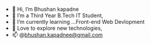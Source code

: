 - 👋 Hi, I’m Bhushan kapadne
- 👀 I’m a Third Year B.Tech IT Student,
- 🌱 I’m currently learning ...Front-end Web Devlopment
- 💞️ Love to explore new technologies,
- 📫 @bhushan.kapadnee@gmail.com
